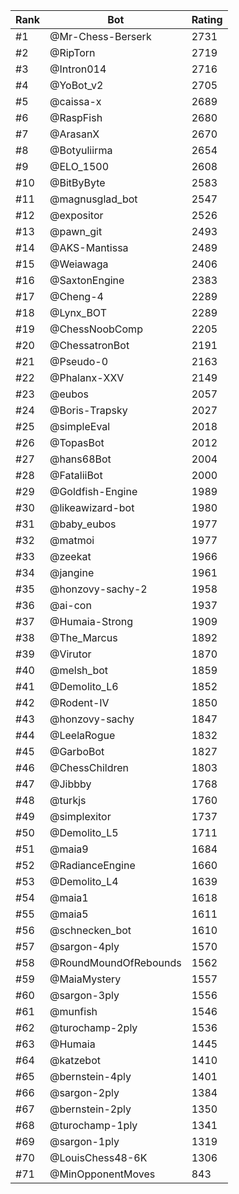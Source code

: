 Rank|Bot|Rating
---|---|---
#1|@Mr-Chess-Berserk|2731
#2|@RipTorn|2719
#3|@Intron014|2716
#4|@YoBot_v2|2705
#5|@caissa-x|2689
#6|@RaspFish|2680
#7|@ArasanX|2670
#8|@Botyuliirma|2654
#9|@ELO_1500|2608
#10|@BitByByte|2583
#11|@magnusglad_bot|2547
#12|@expositor|2526
#13|@pawn_git|2493
#14|@AKS-Mantissa|2489
#15|@Weiawaga|2406
#16|@SaxtonEngine|2383
#17|@Cheng-4|2289
#18|@Lynx_BOT|2289
#19|@ChessNoobComp|2205
#20|@ChessatronBot|2191
#21|@Pseudo-0|2163
#22|@Phalanx-XXV|2149
#23|@eubos|2057
#24|@Boris-Trapsky|2027
#25|@simpleEval|2018
#26|@TopasBot|2012
#27|@hans68Bot|2004
#28|@FataliiBot|2000
#29|@Goldfish-Engine|1989
#30|@likeawizard-bot|1980
#31|@baby_eubos|1977
#32|@matmoi|1977
#33|@zeekat|1966
#34|@jangine|1961
#35|@honzovy-sachy-2|1958
#36|@ai-con|1937
#37|@Humaia-Strong|1909
#38|@The_Marcus|1892
#39|@Virutor|1870
#40|@melsh_bot|1859
#41|@Demolito_L6|1852
#42|@Rodent-IV|1850
#43|@honzovy-sachy|1847
#44|@LeelaRogue|1832
#45|@GarboBot|1827
#46|@ChessChildren|1803
#47|@Jibbby|1768
#48|@turkjs|1760
#49|@simplexitor|1737
#50|@Demolito_L5|1711
#51|@maia9|1684
#52|@RadianceEngine|1660
#53|@Demolito_L4|1639
#54|@maia1|1618
#55|@maia5|1611
#56|@schnecken_bot|1610
#57|@sargon-4ply|1570
#58|@RoundMoundOfRebounds|1562
#59|@MaiaMystery|1557
#60|@sargon-3ply|1556
#61|@munfish|1546
#62|@turochamp-2ply|1536
#63|@Humaia|1445
#64|@katzebot|1410
#65|@bernstein-4ply|1401
#66|@sargon-2ply|1384
#67|@bernstein-2ply|1350
#68|@turochamp-1ply|1341
#69|@sargon-1ply|1319
#70|@LouisChess48-6K|1306
#71|@MinOpponentMoves|843
